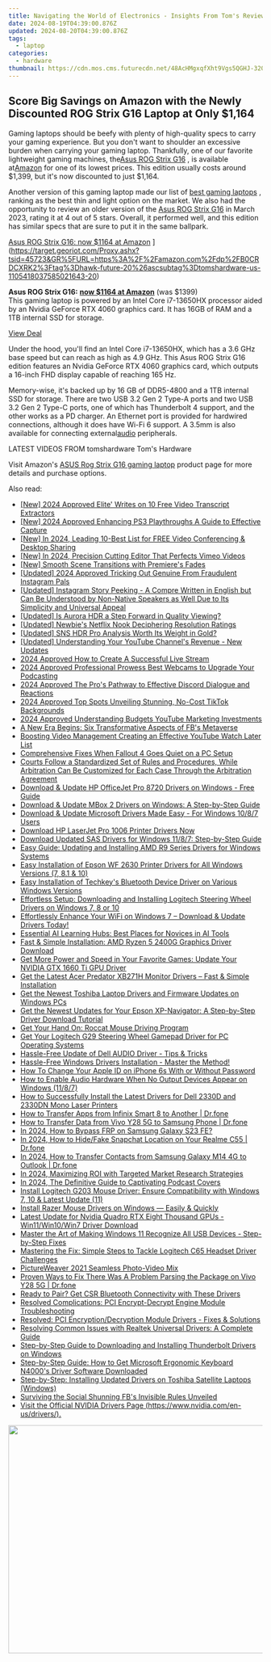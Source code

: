 ```yaml
---
title: Navigating the World of Electronics - Insights From Tom's Review
date: 2024-08-19T04:39:00.876Z
updated: 2024-08-20T04:39:00.876Z
tags:
  - laptop
categories:
  - hardware
thumbnail: https://cdn.mos.cms.futurecdn.net/48AcHMgxqfXht9Vgs5QGHJ-320-80.png
---
```


## Score Big Savings on Amazon with the Newly Discounted ROG Strix G16 Laptop at Only $1,164

Gaming laptops should be beefy with plenty of high-quality specs to carry your gaming experience. But you don't want to shoulder an excessive burden when carrying your gaming laptop. Thankfully, one of our favorite lightweight gaming machines, the[Asus ROG Strix G16](https://target.georiot.com/Proxy.ashx?tsid=45723&GR%5FURL=https%3A%2F%2Famazon.com%2Fdp%2FB0CRDCXRK2%3Ftag%3Dhawk-future-20%26ascsubtag%3Dtomshardware-us-1396338050996253068-20) , is available at[Amazon](https://tools.techidaily.com) for one of its lowest prices. This edition usually costs around $1,399, but it's now discounted to just $1,164.

 Another version of this gaming laptop made our list of [best gaming laptops](https://tools.techidaily.com) , ranking as the best thin and light option on the market. We also had the opportunity to review an older version of the [Asus ROG Strix G16](https://tools.techidaily.com) in March 2023, rating it at 4 out of 5 stars. Overall, it performed well, and this edition has similar specs that are sure to put it in the same ballpark.

[Asus ROG Strix G16: now $1164 at Amazon](https://cdn.mos.cms.futurecdn.net/Mx9da6fbTf8r2SBLaW8LvQ-200-100.jpg "Asus ROG Strix G16: now $1164 at Amazon") ](https://target.georiot.com/Proxy.ashx?tsid=45723&GR%5FURL=https%3A%2F%2Famazon.com%2Fdp%2FB0CRDCXRK2%3Ftag%3Dhawk-future-20%26ascsubtag%3Dtomshardware-us-1105418037585021643-20)

**Asus ROG Strix G16:** [**now $1164 at Amazon**](https://target.georiot.com/Proxy.ashx?tsid=45723&GR%5FURL=https%3A%2F%2Famazon.com%2Fdp%2FB0CRDCXRK2%3Ftag%3Dhawk-future-20%26ascsubtag%3Dtomshardware-us-1014497616183185093-20) (was $1399)  
 This gaming laptop is powered by an Intel Core i7-13650HX processor aided by an Nvidia GeForce RTX 4060 graphics card. It has 16GB of RAM and a 1TB internal SSD for storage.

[View Deal](https://target.georiot.com/Proxy.ashx?tsid=45723&GR%5FURL=https%3A%2F%2Famazon.com%2Fdp%2FB0CRDCXRK2%3Ftag%3Dhawk-future-20%26ascsubtag%3Dtomshardware-us-1105418037585021643-20)

 Under the hood, you'll find an Intel Core i7-13650HX, which has a 3.6 GHz base speed but can reach as high as 4.9 GHz. This Asus ROG Strix G16 edition features an Nvidia GeForce RTX 4060 graphics card, which outputs a 16-inch FHD display capable of reaching 165 Hz.

 Memory-wise, it's backed up by 16 GB of DDR5-4800 and a 1TB internal SSD for storage. There are two USB 3.2 Gen 2 Type-A ports and two USB 3.2 Gen 2 Type-C ports, one of which has Thunderbolt 4 support, and the other works as a PD charger. An Ethernet port is provided for hardwired connections, although it does have Wi-Fi 6 support. A 3.5mm is also available for connecting external[audio](https://tools.techidaily.com) peripherals.

 LATEST VIDEOS FROM tomshardware Tom's Hardware

 Visit Amazon's [ASUS Rog Strix G16 gaming laptop](https://target.georiot.com/Proxy.ashx?tsid=45723&GR%5FURL=https%3A%2F%2Famazon.com%2Fdp%2FB0CRDCXRK2%3Ftag%3Dhawk-future-20%26ascsubtag%3Dtomshardware-us-1005669547481568445-20) product page for more details and purchase options.

<ins class="adsbygoogle"
     style="display:block"
     data-ad-format="autorelaxed"
     data-ad-client="ca-pub-7571918770474297"
     data-ad-slot="1223367746"></ins>



<ins class="adsbygoogle"
     style="display:block"
     data-ad-client="ca-pub-7571918770474297"
     data-ad-slot="8358498916"
     data-ad-format="auto"
     data-full-width-responsive="true"></ins>

<span class="atpl-alsoreadstyle">Also read:</span>
<div><ul>
<li><a href="https://youtube-sure.techidaily.com/024-approved-elite-writes-on-10-free-video-transcript-extractors/"><u>[New] 2024 Approved  Elite' Writes on 10 Free Video Transcript Extractors</u></a></li>
<li><a href="https://on-screen-recording.techidaily.com/new-2024-approved-enhancing-ps3-playthroughs-a-guide-to-effective-capture/"><u>[New] 2024 Approved  Enhancing PS3 Playthroughs  A Guide to Effective Capture</u></a></li>
<li><a href="https://on-screen-recording.techidaily.com/new-in-2024-leading-10-best-list-for-free-video-conferencing-and-desktop-sharing/"><u>[New] In 2024, Leading 10-Best List for FREE Video Conferencing & Desktop Sharing</u></a></li>
<li><a href="https://vimeo-videos.techidaily.com/new-in-2024-precision-cutting-editor-that-perfects-vimeo-videos/"><u>[New] In 2024, Precision Cutting  Editor That Perfects Vimeo Videos</u></a></li>
<li><a href="https://extra-support.techidaily.com/new-smooth-scene-transitions-with-premieres-fades/"><u>[New] Smooth Scene Transitions with Premiere's Fades</u></a></li>
<li><a href="https://instagram-video-recordings.techidaily.com/updated-2024-approved-tricking-out-genuine-from-fraudulent-instagram-pals/"><u>[Updated] 2024 Approved  Tricking Out Genuine From Fraudulent Instagram Pals</u></a></li>
<li><a href="https://instagram-video-recordings.techidaily.com/updated-instagram-story-peeking-a-compre-written-in-english-but-can-be-understood-by-non-native-speakers-as-well-due-to-its-simplicity-and-universal-appeal./"><u>[Updated] Instagram Story Peeking - A Compre Written in English but Can Be Understood by Non-Native Speakers as Well Due to Its Simplicity and Universal Appeal</u></a></li>
<li><a href="https://extra-support.techidaily.com/updated-is-aurora-hdr-a-step-forward-in-quality-viewing/"><u>[Updated] Is Aurora HDR a Step Forward in Quality Viewing?</u></a></li>
<li><a href="https://extra-support.techidaily.com/updated-newbies-netflix-nook-deciphering-resolution-ratings/"><u>[Updated] Newbie's Netflix Nook  Deciphering Resolution Ratings</u></a></li>
<li><a href="https://extra-skills.techidaily.com/updated-sns-hdr-pro-analysis-worth-its-weight-in-gold/"><u>[Updated] SNS HDR Pro Analysis  Worth Its Weight in Gold?</u></a></li>
<li><a href="https://facebook-video-footage.techidaily.com/updated-understanding-your-youtube-channels-revenue-new-updates/"><u>[Updated] Understanding Your YouTube Channel's Revenue - New Updates</u></a></li>
<li><a href="https://some-knowledge.techidaily.com/2024-approved-how-to-create-a-successful-live-stream/"><u>2024 Approved  How to Create A Successful Live Stream</u></a></li>
<li><a href="https://extra-approaches.techidaily.com/2024-approved-professional-prowess-best-webcams-to-upgrade-your-podcasting/"><u>2024 Approved  Professional Prowess  Best Webcams to Upgrade Your Podcasting</u></a></li>
<li><a href="https://discord-videos.techidaily.com/2024-approved-the-pros-pathway-to-effective-discord-dialogue-and-reactions/"><u>2024 Approved  The Pro's Pathway to Effective Discord Dialogue and Reactions</u></a></li>
<li><a href="https://fox-friendly.techidaily.com/2024-approved-top-spots-unveiling-stunning-no-cost-tiktok-backgrounds/"><u>2024 Approved  Top Spots  Unveiling Stunning, No-Cost TikTok Backgrounds</u></a></li>
<li><a href="https://some-guidance.techidaily.com/2024-approved-understanding-budgets-youtube-marketing-investments/"><u>2024 Approved  Understanding Budgets  YouTube Marketing Investments</u></a></li>
<li><a href="https://facebook.techidaily.com/a-new-era-begins-six-transformative-aspects-of-fbs-metaverse/"><u>A New Era Begins: Six Transformative Aspects of FB's Metaverse</u></a></li>
<li><a href="https://youtube-videos.techidaily.com/boosting-video-management-creating-an-effective-youtube-watch-later-list/"><u>Boosting Video Management  Creating an Effective YouTube Watch Later List</u></a></li>
<li><a href="https://win-solutions.techidaily.com/comprehensive-fixes-when-fallout-4-goes-quiet-on-a-pc-setup/"><u>Comprehensive Fixes When Fallout 4 Goes Quiet on a PC Setup</u></a></li>
<li><a href="https://hardware-updates.techidaily.com/1722978743065-courts-follow-a-standardized-set-of-rules-and-procedures-while-arbitration-can-be-customized-for-each-case-through-the-arbitration-agreement/"><u>Courts Follow a Standardized Set of Rules and Procedures, While Arbitration Can Be Customized for Each Case Through the Arbitration Agreement</u></a></li>
<li><a href="https://hardware-updates.techidaily.com/download-and-update-hp-officejet-pro-8720-drivers-on-windows-free-guide/"><u>Download & Update HP OfficeJet Pro 8720 Drivers on Windows - Free Guide</u></a></li>
<li><a href="https://hardware-updates.techidaily.com/download-and-update-mbox-2-drivers-on-windows-a-step-by-step-guide/"><u>Download & Update MBox 2 Drivers on Windows: A Step-by-Step Guide</u></a></li>
<li><a href="https://hardware-updates.techidaily.com/download-and-update-microsoft-drivers-made-easy-for-windows-1087-users/"><u>Download & Update Microsoft Drivers Made Easy - For Windows 10/8/7 Users</u></a></li>
<li><a href="https://hardware-updates.techidaily.com/download-hp-laserjet-pro-1006-printer-drivers-now/"><u>Download HP LaserJet Pro 1006 Printer Drivers Now</u></a></li>
<li><a href="https://hardware-updates.techidaily.com/download-updated-sas-drivers-for-windows-1187-step-by-step-guide/"><u>Download Updated SAS Drivers for Windows 11/8/7: Step-by-Step Guide</u></a></li>
<li><a href="https://hardware-updates.techidaily.com/easy-guide-updating-and-installing-amd-r9-series-drivers-for-windows-systems/"><u>Easy Guide: Updating and Installing AMD R9 Series Drivers for Windows Systems</u></a></li>
<li><a href="https://hardware-updates.techidaily.com/easy-installation-of-epson-wf-2630-printer-drivers-for-all-windows-versions-7-81-and-10/"><u>Easy Installation of Epson WF 2630 Printer Drivers for All Windows Versions (7, 8.1 & 10)</u></a></li>
<li><a href="https://hardware-updates.techidaily.com/easy-installation-of-techkeys-bluetooth-device-driver-on-various-windows-versions/"><u>Easy Installation of Techkey's Bluetooth Device Driver on Various Windows Versions</u></a></li>
<li><a href="https://hardware-updates.techidaily.com/effortless-setup-downloading-and-installing-logitech-steering-wheel-drivers-on-windows-7-8-or-10/"><u>Effortless Setup: Downloading and Installing Logitech Steering Wheel Drivers on Windows 7, 8 or 10</u></a></li>
<li><a href="https://hardware-updates.techidaily.com/1722964841658-effortlessly-enhance-your-wifi-on-windows-7-download-and-update-drivers-today/"><u>Effortlessly Enhance Your WiFi on Windows 7 – Download & Update Drivers Today!</u></a></li>
<li><a href="https://tech-hub.techidaily.com/essential-ai-learning-hubs-best-places-for-novices-in-ai-tools/"><u>Essential AI Learning Hubs: Best Places for Novices in AI Tools</u></a></li>
<li><a href="https://hardware-updates.techidaily.com/fast-and-simple-installation-amd-ryzen-5-2400g-graphics-driver-download/"><u>Fast & Simple Installation: AMD Ryzen 5 2400G Graphics Driver Download</u></a></li>
<li><a href="https://hardware-updates.techidaily.com/get-more-power-and-speed-in-your-favorite-games-update-your-nvidia-gtx-1660-ti-gpu-driver/"><u>Get More Power and Speed in Your Favorite Games: Update Your NVIDIA GTX 1660 Ti GPU Driver</u></a></li>
<li><a href="https://hardware-updates.techidaily.com/get-the-latest-acer-predator-xb271h-monitor-drivers-fast-and-simple-installation/"><u>Get the Latest Acer Predator XB271H Monitor Drivers – Fast & Simple Installation</u></a></li>
<li><a href="https://hardware-updates.techidaily.com/get-the-newest-toshiba-laptop-drivers-and-firmware-updates-on-windows-pcs/"><u>Get the Newest Toshiba Laptop Drivers and Firmware Updates on Windows PCs</u></a></li>
<li><a href="https://hardware-updates.techidaily.com/get-the-newest-updates-for-your-epson-xp-navigator-a-step-by-step-driver-download-tutorial/"><u>Get the Newest Updates for Your Epson XP-Navigator: A Step-by-Step Driver Download Tutorial</u></a></li>
<li><a href="https://hardware-updates.techidaily.com/get-your-hand-on-roccat-mouse-driving-program/"><u>Get Your Hand On: Roccat Mouse Driving Program</u></a></li>
<li><a href="https://hardware-updates.techidaily.com/get-your-logitech-g29-steering-wheel-gamepad-driver-for-pc-operating-systems/"><u>Get Your Logitech G29 Steering Wheel Gamepad Driver for PC Operating Systems</u></a></li>
<li><a href="https://hardware-updates.techidaily.com/hassle-free-update-of-dell-audio-driver-tips-and-tricks/"><u>Hassle-Free Update of Dell AUDIO Driver - Tips & Tricks</u></a></li>
<li><a href="https://hardware-updates.techidaily.com/1722963582837-hassle-free-windows-drivers-installation-master-the-method/"><u>Hassle-Free Windows Drivers Installation - Master the Method!</u></a></li>
<li><a href="https://ios-unlock.techidaily.com/how-to-change-your-apple-id-on-iphone-6s-with-or-without-password-by-drfone-ios/"><u>How To Change Your Apple ID on iPhone 6s With or Without Password</u></a></li>
<li><a href="https://sound-issues.techidaily.com/how-to-enable-audio-hardware-when-no-output-devices-appear-on-windows-1187/"><u>How to Enable Audio Hardware When No Output Devices Appear on Windows (11/8/7)</u></a></li>
<li><a href="https://hardware-updates.techidaily.com/how-to-successfully-install-the-latest-drivers-for-dell-2330d-and-2330dn-mono-laser-printers/"><u>How to Successfully Install the Latest Drivers for Dell 2330D and 2330DN Mono Laser Printers</u></a></li>
<li><a href="https://blog-min.techidaily.com/how-to-transfer-apps-from-infinix-smart-8-to-another-drfone-by-drfone-transfer-from-android-transfer-from-android/"><u>How to Transfer Apps from Infinix Smart 8 to Another | Dr.fone</u></a></li>
<li><a href="https://android-transfer.techidaily.com/how-to-transfer-data-from-vivo-y28-5g-to-samsung-phone-drfone-by-drfone-transfer-from-android-transfer-from-android/"><u>How to Transfer Data from Vivo Y28 5G to Samsung Phone | Dr.fone</u></a></li>
<li><a href="https://android-frp.techidaily.com/in-2024-how-to-bypass-frp-on-samsung-galaxy-s23-fe-by-drfone-android/"><u>In 2024, How to Bypass FRP on Samsung Galaxy S23 FE?</u></a></li>
<li><a href="https://location-social.techidaily.com/in-2024-how-to-hidefake-snapchat-location-on-your-realme-c55-drfone-by-drfone-virtual-android/"><u>In 2024, How to Hide/Fake Snapchat Location on Your Realme C55 | Dr.fone</u></a></li>
<li><a href="https://android-transfer.techidaily.com/in-2024-how-to-transfer-contacts-from-samsung-galaxy-m14-4g-to-outlook-drfone-by-drfone-transfer-from-android-transfer-from-android/"><u>In 2024, How to Transfer Contacts from Samsung Galaxy M14 4G to Outlook | Dr.fone</u></a></li>
<li><a href="https://extra-guidance.techidaily.com/in-2024-maximizing-roi-with-targeted-market-research-strategies/"><u>In 2024, Maximizing ROI with Targeted Market Research Strategies</u></a></li>
<li><a href="https://some-skills.techidaily.com/in-2024-the-definitive-guide-to-captivating-podcast-covers/"><u>In 2024, The Definitive Guide to Captivating Podcast Covers</u></a></li>
<li><a href="https://hardware-updates.techidaily.com/install-logitech-g203-mouse-driver-ensure-compatibility-with-windows-7-10-and-latest-update-11/"><u>Install Logitech G203 Mouse Driver: Ensure Compatibility with Windows 7, 10 & Latest Update (11)</u></a></li>
<li><a href="https://hardware-updates.techidaily.com/install-razer-mouse-drivers-on-windows-easily-and-quickly/"><u>Install Razer Mouse Drivers on Windows — Easily & Quickly</u></a></li>
<li><a href="https://hardware-updates.techidaily.com/latest-update-for-nvidia-quadro-rtx-eight-thousand-gpus-win11win10win7-driver-download/"><u>Latest Update for Nvidia Quadro RTX Eight Thousand GPUs - Win11/Win10/Win7 Driver Download</u></a></li>
<li><a href="https://hardware-updates.techidaily.com/master-the-art-of-making-windows-11-recognize-all-usb-devices-step-by-step-fixes/"><u>Master the Art of Making Windows 11 Recognize All USB Devices - Step-by-Step Fixes</u></a></li>
<li><a href="https://hardware-updates.techidaily.com/mastering-the-fix-simple-steps-to-tackle-logitech-c65-headset-driver-challenges/"><u>Mastering the Fix: Simple Steps to Tackle Logitech C65 Headset Driver Challenges</u></a></li>
<li><a href="https://extra-resources.techidaily.com/pictureweaver-2021-seamless-photo-video-mix/"><u>PictureWeaver 2021  Seamless Photo-Video Mix</u></a></li>
<li><a href="https://howto.techidaily.com/proven-ways-to-fix-there-was-a-problem-parsing-the-package-on-vivo-y28-5g-drfone-by-drfone-fix-android-problems-fix-android-problems/"><u>Proven Ways to Fix There Was A Problem Parsing the Package on Vivo Y28 5G | Dr.fone</u></a></li>
<li><a href="https://hardware-updates.techidaily.com/ready-to-pair-get-csr-bluetooth-connectivity-with-these-drivers/"><u>Ready to Pair? Get CSR Bluetooth Connectivity with These Drivers</u></a></li>
<li><a href="https://hardware-updates.techidaily.com/resolved-complications-pci-encrypt-decrypt-engine-module-troubleshooting/"><u>Resolved Complications: PCI Encrypt-Decrypt Engine Module Troubleshooting</u></a></li>
<li><a href="https://hardware-updates.techidaily.com/resolved-pci-encryptiondecryption-module-drivers-fixes-and-solutions/"><u>Resolved: PCI Encryption/Decryption Module Drivers - Fixes & Solutions</u></a></li>
<li><a href="https://hardware-updates.techidaily.com/resolving-common-issues-with-realtek-universal-drivers-a-complete-guide/"><u>Resolving Common Issues with Realtek Universal Drivers: A Complete Guide</u></a></li>
<li><a href="https://hardware-updates.techidaily.com/step-by-step-guide-to-downloading-and-installing-thunderbolt-drivers-on-windows/"><u>Step-by-Step Guide to Downloading and Installing Thunderbolt Drivers on Windows</u></a></li>
<li><a href="https://hardware-updates.techidaily.com/step-by-step-guide-how-to-get-microsoft-ergonomic-keyboard-n4000s-driver-software-downloaded/"><u>Step-by-Step Guide: How to Get Microsoft Ergonomic Keyboard N4000's Driver Software Downloaded</u></a></li>
<li><a href="https://hardware-updates.techidaily.com/step-by-step-installing-updated-drivers-on-toshiba-satellite-laptops-windows/"><u>Step-by-Step: Installing Updated Drivers on Toshiba Satellite Laptops (Windows)</u></a></li>
<li><a href="https://facebook-clips.techidaily.com/surviving-the-social-shunning-fbs-invisible-rules-unveiled/"><u>Surviving the Social Shunning  FB's Invisible Rules Unveiled</u></a></li>
<li><a href="https://hardware-updates.techidaily.com/visit-the-official-nvidia-drivers-page-httpswwwnvidiacomen-usdrivers/"><u>Visit the Official NVIDIA Drivers Page (https://www.nvidia.com/en-us/drivers/).</u></a></li>
</ul></div>

<!-- affiliate ads begin -->
<a href="https://ukaidot.sjv.io/c/5597632/1793234/19578" target="_top" id="1793234"><img src="//a.impactradius-go.com/display-ad/19578-1793234" border="0" alt="" width="678" height="452"/></a><img height="0" width="0" src="https://imp.pxf.io/i/5597632/1793234/19578" style="position:absolute;visibility:hidden;" border="0" />
<!-- affiliate ads end -->